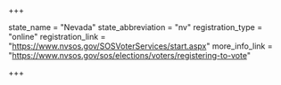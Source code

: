 +++

state_name = "Nevada"
state_abbreviation = "nv"
registration_type = "online"
registration_link = "https://www.nvsos.gov/SOSVoterServices/start.aspx"
more_info_link = "https://www.nvsos.gov/sos/elections/voters/registering-to-vote"

+++